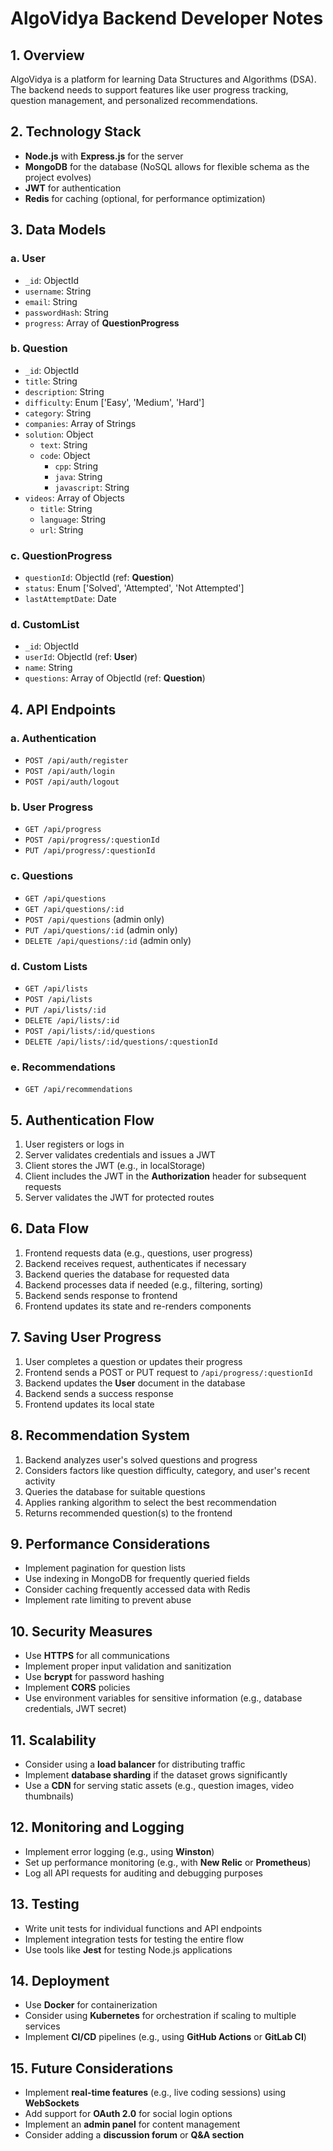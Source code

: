 # AlgoVidya Backend Developer Notes

## 1. Overview
AlgoVidya is a platform for learning Data Structures and Algorithms (DSA). The backend needs to support features like user progress tracking, question management, and personalized recommendations.

## 2. Technology Stack
- **Node.js** with **Express.js** for the server
- **MongoDB** for the database (NoSQL allows for flexible schema as the project evolves)
- **JWT** for authentication
- **Redis** for caching (optional, for performance optimization)

## 3. Data Models
### a. **User**
- `_id`: ObjectId
- `username`: String
- `email`: String
- `passwordHash`: String
- `progress`: Array of **QuestionProgress**

### b. **Question**
- `_id`: ObjectId
- `title`: String
- `description`: String
- `difficulty`: Enum ['Easy', 'Medium', 'Hard']
- `category`: String
- `companies`: Array of Strings
- `solution`: Object
  - `text`: String
  - `code`: Object
    - `cpp`: String
    - `java`: String
    - `javascript`: String
- `videos`: Array of Objects
  - `title`: String
  - `language`: String
  - `url`: String

### c. **QuestionProgress**
- `questionId`: ObjectId (ref: **Question**)
- `status`: Enum ['Solved', 'Attempted', 'Not Attempted']
- `lastAttemptDate`: Date

### d. **CustomList**
- `_id`: ObjectId
- `userId`: ObjectId (ref: **User**)
- `name`: String
- `questions`: Array of ObjectId (ref: **Question**)

## 4. API Endpoints
### a. **Authentication**
- `POST /api/auth/register`
- `POST /api/auth/login`
- `POST /api/auth/logout`

### b. **User Progress**
- `GET /api/progress`
- `POST /api/progress/:questionId`
- `PUT /api/progress/:questionId`

### c. **Questions**
- `GET /api/questions`
- `GET /api/questions/:id`
- `POST /api/questions` (admin only)
- `PUT /api/questions/:id` (admin only)
- `DELETE /api/questions/:id` (admin only)

### d. **Custom Lists**
- `GET /api/lists`
- `POST /api/lists`
- `PUT /api/lists/:id`
- `DELETE /api/lists/:id`
- `POST /api/lists/:id/questions`
- `DELETE /api/lists/:id/questions/:questionId`

### e. **Recommendations**
- `GET /api/recommendations`

## 5. Authentication Flow
1. User registers or logs in
2. Server validates credentials and issues a JWT
3. Client stores the JWT (e.g., in localStorage)
4. Client includes the JWT in the **Authorization** header for subsequent requests
5. Server validates the JWT for protected routes

## 6. Data Flow
1. Frontend requests data (e.g., questions, user progress)
2. Backend receives request, authenticates if necessary
3. Backend queries the database for requested data
4. Backend processes data if needed (e.g., filtering, sorting)
5. Backend sends response to frontend
6. Frontend updates its state and re-renders components

## 7. Saving User Progress
1. User completes a question or updates their progress
2. Frontend sends a POST or PUT request to `/api/progress/:questionId`
3. Backend updates the **User** document in the database
4. Backend sends a success response
5. Frontend updates its local state

## 8. Recommendation System
1. Backend analyzes user's solved questions and progress
2. Considers factors like question difficulty, category, and user's recent activity
3. Queries the database for suitable questions
4. Applies ranking algorithm to select the best recommendation
5. Returns recommended question(s) to the frontend

## 9. Performance Considerations
- Implement pagination for question lists
- Use indexing in MongoDB for frequently queried fields
- Consider caching frequently accessed data with Redis
- Implement rate limiting to prevent abuse

## 10. Security Measures
- Use **HTTPS** for all communications
- Implement proper input validation and sanitization
- Use **bcrypt** for password hashing
- Implement **CORS** policies
- Use environment variables for sensitive information (e.g., database credentials, JWT secret)

## 11. Scalability
- Consider using a **load balancer** for distributing traffic
- Implement **database sharding** if the dataset grows significantly
- Use a **CDN** for serving static assets (e.g., question images, video thumbnails)

## 12. Monitoring and Logging
- Implement error logging (e.g., using **Winston**)
- Set up performance monitoring (e.g., with **New Relic** or **Prometheus**)
- Log all API requests for auditing and debugging purposes

## 13. Testing
- Write unit tests for individual functions and API endpoints
- Implement integration tests for testing the entire flow
- Use tools like **Jest** for testing Node.js applications

## 14. Deployment
- Use **Docker** for containerization
- Consider using **Kubernetes** for orchestration if scaling to multiple services
- Implement **CI/CD** pipelines (e.g., using **GitHub Actions** or **GitLab CI**)

## 15. Future Considerations
- Implement **real-time features** (e.g., live coding sessions) using **WebSockets**
- Add support for **OAuth 2.0** for social login options
- Implement an **admin panel** for content management
- Consider adding a **discussion forum** or **Q&A section**

 